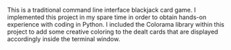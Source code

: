 This is a traditional command line interface blackjack card game. I implemented this project in my spare time in order to obtain hands-on experience with coding in Python. I included the Colorama library within this project to add some creative coloring to the dealt cards that are displayed accordingly inside the terminal window.
